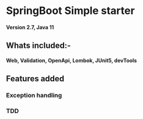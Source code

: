 # SpringBoot Simple starter
#### Version 2.7, Java 11
## Whats included:- 
#### Web, Validation, OpenApi, Lombok, JUnit5, devTools

## Features added
### Exception handling
### TDD 
